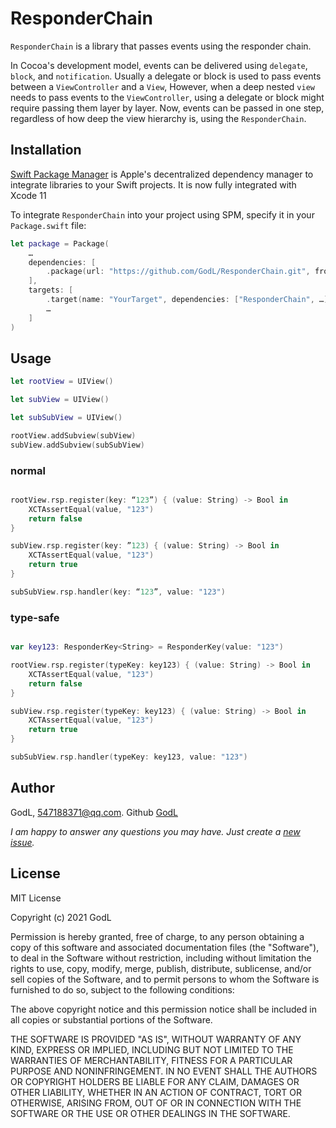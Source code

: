 # ResponderChain

`ResponderChain` is a library that passes events using the responder chain.

In Cocoa's development model, events can be delivered using `delegate`, `block`, and `notification`.
Usually a delegate or block is used to pass events between a `ViewController` and a `View`, However, when a deep nested `view` needs to pass events to the `ViewController`, using a delegate or block might require passing them layer by layer. Now, events can be passed in one step, regardless of how deep the view hierarchy is, using the `ResponderChain`.

## Installation

[Swift Package Manager](https://swift.org/package-manager/) is Apple's decentralized dependency manager to integrate libraries to your Swift projects. It is now fully integrated with Xcode 11

To integrate `ResponderChain` into your project using SPM, specify it in your `Package.swift` file:

```swift
let package = Package(
    …
    dependencies: [
        .package(url: "https://github.com/GodL/ResponderChain.git", from: "1.0.1"),
    ],
    targets: [
        .target(name: "YourTarget", dependencies: ["ResponderChain", …])
        …
    ]
)
```

## Usage

```swift
let rootView = UIView()

let subView = UIView()

let subSubView = UIView()

rootView.addSubview(subView)
subView.addSubview(subSubView)

```
### normal

```swift

rootView.rsp.register(key: “123”) { (value: String) -> Bool in
    XCTAssertEqual(value, "123")
    return false
}

subView.rsp.register(key: ”123) { (value: String) -> Bool in
    XCTAssertEqual(value, "123")
    return true
}

subSubView.rsp.handler(key: “123”, value: "123")
```

### type-safe

```swift

var key123: ResponderKey<String> = ResponderKey(value: "123")

rootView.rsp.register(typeKey: key123) { (value: String) -> Bool in
    XCTAssertEqual(value, "123")
    return false
}

subView.rsp.register(typeKey: key123) { (value: String) -> Bool in
    XCTAssertEqual(value, "123")
    return true
}

subSubView.rsp.handler(typeKey: key123, value: "123")
```
## Author

GodL, 547188371@qq.com. Github [GodL](https://github.com/GodL)

*I am happy to answer any questions you may have. Just create a [new issue](https://github.com/GodL/ResponderChain/issues/new).*

## License

MIT License

Copyright (c) 2021 GodL

Permission is hereby granted, free of charge, to any person obtaining a copy
of this software and associated documentation files (the "Software"), to deal
in the Software without restriction, including without limitation the rights
to use, copy, modify, merge, publish, distribute, sublicense, and/or sell
copies of the Software, and to permit persons to whom the Software is
furnished to do so, subject to the following conditions:

The above copyright notice and this permission notice shall be included in all
copies or substantial portions of the Software.

THE SOFTWARE IS PROVIDED "AS IS", WITHOUT WARRANTY OF ANY KIND, EXPRESS OR
IMPLIED, INCLUDING BUT NOT LIMITED TO THE WARRANTIES OF MERCHANTABILITY,
FITNESS FOR A PARTICULAR PURPOSE AND NONINFRINGEMENT. IN NO EVENT SHALL THE
AUTHORS OR COPYRIGHT HOLDERS BE LIABLE FOR ANY CLAIM, DAMAGES OR OTHER
LIABILITY, WHETHER IN AN ACTION OF CONTRACT, TORT OR OTHERWISE, ARISING FROM,
OUT OF OR IN CONNECTION WITH THE SOFTWARE OR THE USE OR OTHER DEALINGS IN THE
SOFTWARE.

